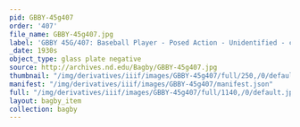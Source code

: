 ```yaml
---
pid: GBBY-45g407
order: '407'
file_name: GBBY-45g407.jpg
label: 'GBBY 45G/407: Baseball Player - Posed Action - Unidentified - c1930s'
_date: 1930s
object_type: glass plate negative
source: http://archives.nd.edu/Bagby/GBBY-45g407.jpg
thumbnail: "/img/derivatives/iiif/images/GBBY-45g407/full/250,/0/default.jpg"
manifest: "/img/derivatives/iiif/images/GBBY-45g407/manifest.json"
full: "/img/derivatives/iiif/images/GBBY-45g407/full/1140,/0/default.jpg"
layout: bagby_item
collection: bagby
---
```

